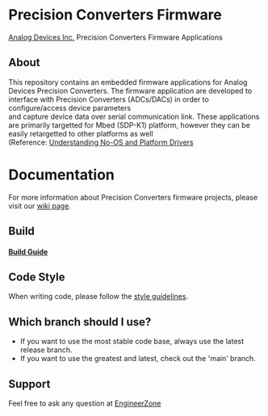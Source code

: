 # Precision Converters Firmware

[Analog Devices Inc.](http://www.analog.com/en/index.html) Precision Converters Firmware Applications

## About
This repository contains an embedded firmware applications for Analog Devices Precision Converters. 
The firmware application are developed to interface with Precision Converters (ADCs/DACs) in order to configure/access device parameters \
and capture device data over serial communication link.
These applications are primarily targetted for Mbed (SDP-K1) platform, however they can be easily retargetted to other platforms as well \
(Reference: [Understanding No-OS and Platform Drivers](https://www.analog.com/en/analog-dialogue/articles/understanding-and-using-the-no-os-and-platform-drivers.html)

# Documentation
For more information about Precision Converters firmware projects, please visit our [wiki page](https://wiki.analog.com/resources/tools-software/product-support-software).

## Build
#### [Build Guide](https://wiki.analog.com/resources/tools-software/product-support-software/pcg-fw-mbed-build-guide)

## Code Style
When writing code, please follow the [style guidelines](https://github.com/analogdevicesinc/no-OS/wiki/Code-Style-guidelines).

## Which branch should I use?
* If you want to use the most stable code base, always use the latest release branch.
* If you want to use the greatest and latest, check out the 'main' branch.

## Support
Feel free to ask any question at [EngineerZone](https://ez.analog.com/data_converters)
